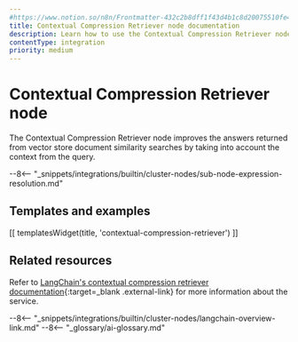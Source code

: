 ```yaml
---
#https://www.notion.so/n8n/Frontmatter-432c2b8dff1f43d4b1c8d20075510fe4
title: Contextual Compression Retriever node documentation
description: Learn how to use the Contextual Compression Retriever node in n8n. Follow technical documentation to integrate Contextual Compression Retriever node into your workflows.
contentType: integration
priority: medium
---
```


# Contextual Compression Retriever node

The Contextual Compression Retriever node improves the answers returned from vector store document similarity searches by taking into account the context from the query.

--8<-- "_snippets/integrations/builtin/cluster-nodes/sub-node-expression-resolution.md"

## Templates and examples

<!-- see https://www.notion.so/n8n/Pull-in-templates-for-the-integrations-pages-37c716837b804d30a33b47475f6e3780 -->
[[ templatesWidget(title, 'contextual-compression-retriever') ]]

## Related resources

Refer to [LangChain's contextual compression retriever documentation](https://js.langchain.com/docs/modules/data_connection/retrievers/integrations/contextual-compression-retriever){:target=_blank .external-link} for more information about the service.

--8<-- "_snippets/integrations/builtin/cluster-nodes/langchain-overview-link.md"
--8<-- "_glossary/ai-glossary.md"
